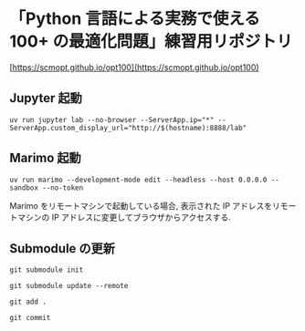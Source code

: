 # 「Python 言語による実務で使える 100+ の最適化問題」練習用リポジトリ

[https://scmopt.github.io/opt100](https://scmopt.github.io/opt100)

## Jupyter 起動

```
uv run jupyter lab --no-browser --ServerApp.ip="*" --ServerApp.custom_display_url="http://$(hostname):8888/lab"
```

## Marimo 起動

```
uv run marimo --development-mode edit --headless --host 0.0.0.0 --sandbox --no-token
```

Marimo をリモートマシンで起動している場合,
表示された IP アドレスをリモートマシンの IP アドレスに変更してブラウザからアクセスする. 

## Submodule の更新

```
git submodule init
```

```
git submodule update --remote
```

```
git add .
```

```
git commit
```
